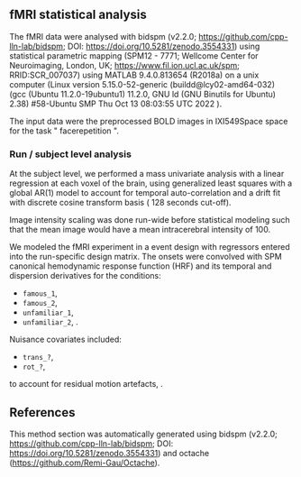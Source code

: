 ## fMRI statistical analysis

The fMRI data were analysed with bidspm (v2.2.0;
https://github.com/cpp-lln-lab/bidspm; DOI:
https://doi.org/10.5281/zenodo.3554331) using statistical parametric mapping
(SPM12 - 7771; Wellcome Center for Neuroimaging, London, UK;
https://www.fil.ion.ucl.ac.uk/spm; RRID:SCR_007037) using MATLAB 9.4.0.813654
(R2018a) on a unix computer (Linux version 5.15.0-52-generic
(buildd@lcy02-amd64-032) (gcc (Ubuntu 11.2.0-19ubuntu1) 11.2.0, GNU ld (GNU
Binutils for Ubuntu) 2.38) #58-Ubuntu SMP Thu Oct 13 08:03:55 UTC 2022 ).

The input data were the preprocessed BOLD images in IXI549Space space for the
task " facerepetition ".

### Run / subject level analysis

At the subject level, we performed a mass univariate analysis with a linear
regression at each voxel of the brain, using generalized least squares with a
global AR(1) model to account for temporal auto-correlation and a drift fit with
discrete cosine transform basis ( 128 seconds cut-off).

Image intensity scaling was done run-wide before statistical modeling such that
the mean image would have a mean intracerebral intensity of 100.

We modeled the fMRI experiment in a event design with regressors entered into
the run-specific design matrix. The onsets were convolved with SPM canonical
hemodynamic response function (HRF) and its temporal and dispersion derivatives
for the conditions:

-   `famous_1`,
-   `famous_2`,
-   `unfamiliar_1`,
-   `unfamiliar_2`, .

Nuisance covariates included:

-   `trans_?`,
-   `rot_?`,

to account for residual motion artefacts, .

## References

This method section was automatically generated using bidspm (v2.2.0;
https://github.com/cpp-lln-lab/bidspm; DOI:
https://doi.org/10.5281/zenodo.3554331) and octache
(https://github.com/Remi-Gau/Octache).
